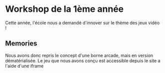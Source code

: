 # Workshop de la 1ème année

Cette année, l'école nous a demandé d'innover sur le thème des jeux vidéo !


## Memories

Nous avons donc repris le concept d'une borne arcade, mais en version dématérialisée.
Le jeu que nous avons conçu est accessible depuis le site a l'aide d'une iframe
